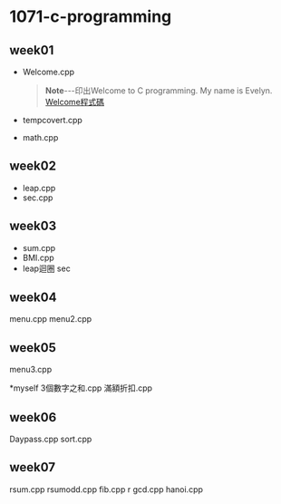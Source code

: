 # 1071-c-programming

## week01
* Welcome.cpp
  >**Note**---印出Welcome to C programming.
  >			 My name is Evelyn.
[Welcome程式碼](https://github.com/Evelyn05/1071-c-programming/blob/master/W01/welcome.cpp)


* tempcovert.cpp
* math.cpp



## week02

  * leap.cpp
  * sec.cpp
  
## week03
  * sum.cpp
  * BMI.cpp
  * leap迴圈
  sec 
  
## week04
  menu.cpp
  menu2.cpp 
  
## week05
  menu3.cpp
  
 *myself
  3個數字之和.cpp
  滿額折扣.cpp
 
## week06
 Daypass.cpp
 sort.cpp

## week07
  rsum.cpp
  rsumodd.cpp
  fib.cpp
  r gcd.cpp
  hanoi.cpp
<!--stackedit_data:
eyJoaXN0b3J5IjpbLTExOTUzMTcwOTUsLTkwNDA0OTQxMiwtMj
A1MTQyOTc4MSwtMzM3OTU4ODk5XX0=
-->